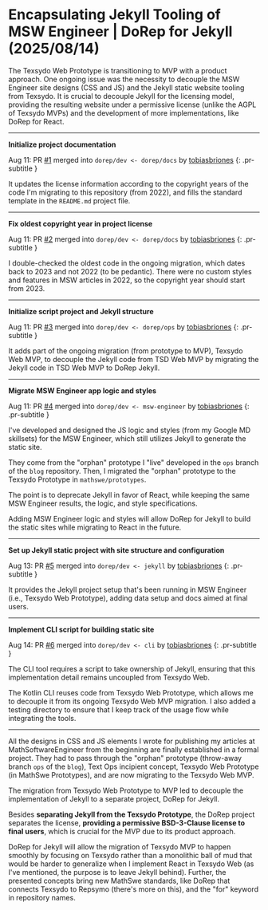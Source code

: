 <!-- Copyright (c) 2025 Tobias Briones. All rights reserved. -->
<!-- SPDX-License-Identifier: CC-BY-4.0 -->
<!-- This file is part of https://github.com/tobiasbriones/blog -->

# Encapsulating Jekyll Tooling of MSW Engineer | DoRep for Jekyll (2025/08/14)

The Texsydo Web Prototype is transitioning to MVP with a product approach. One
ongoing issue was the necessity to decouple the MSW Engineer site designs (CSS
and JS) and the Jekyll static website tooling from Texsydo. It is crucial to
decouple Jekyll for the licensing model, providing the resulting website
under a permissive license (unlike the AGPL of Texsydo MVPs) and the development
of more implementations, like DoRep for React.

---

**Initialize project documentation**

Aug 11: PR [#1](https://github.com/texsydo/dorep-for-jekyll/pull/1) merged into
`dorep/dev <- dorep/docs` by [tobiasbriones](https://github.com/tobiasbriones)
{: .pr-subtitle }

It updates the license information according to the copyright years of the code
I'm migrating to this repository (from 2022), and fills the standard template in
the `README.md` project file.

---

**Fix oldest copyright year in project license**

Aug 11: PR [#2](https://github.com/texsydo/dorep-for-jekyll/pull/2) merged into
`dorep/dev <- dorep/docs` by [tobiasbriones](https://github.com/tobiasbriones)
{: .pr-subtitle }

I double-checked the oldest code in the ongoing migration, which dates back to
2023 and not 2022 (to be pedantic). There were no custom styles and features in
MSW articles in 2022, so the copyright year should start from 2023.

---

**Initialize script project and Jekyll structure**

Aug 11: PR [#3](https://github.com/texsydo/dorep-for-jekyll/pull/3) merged into
`dorep/dev <- dorep/ops` by [tobiasbriones](https://github.com/tobiasbriones)
{: .pr-subtitle }

It adds part of the ongoing migration (from prototype to MVP), Texsydo Web MVP,
to decouple the Jekyll code from TSD Web MVP by migrating the Jekyll code in TSD
Web MVP to DoRep Jekyll.

---

**Migrate MSW Engineer app logic and styles**

Aug 11: PR [#4](https://github.com/texsydo/dorep-for-jekyll/pull/4) merged into
`dorep/dev <- msw-engineer` by [tobiasbriones](https://github.com/tobiasbriones)
{: .pr-subtitle }

I've developed and designed the JS logic and styles (from my Google MD
skillsets) for the MSW Engineer, which still utilizes Jekyll to generate the
static site.

They come from the "orphan" prototype I "live" developed in the `ops` branch of
the `blog` repository. Then, I migrated the "orphan" prototype to the Texsydo
Prototype in `mathswe/prototypes`.

The point is to deprecate Jekyll in favor of React, while keeping the same MSW
Engineer results, the logic, and style specifications.

Adding MSW Engineer logic and styles will allow DoRep for Jekyll to build the
static sites while migrating to React in the future.

---

**Set up Jekyll static project with site structure and configuration**

Aug 13: PR [#5](https://github.com/texsydo/dorep-for-jekyll/pull/5) merged into
`dorep/dev <- jekyll` by [tobiasbriones](https://github.com/tobiasbriones)
{: .pr-subtitle }

It provides the Jekyll project setup that's been running in MSW Engineer (i.e.,
Texsydo Web Prototype), adding data setup and docs aimed at final users.

---

**Implement CLI script for building static site**

Aug 14: PR [#6](https://github.com/texsydo/dorep-for-jekyll/pull/6) merged into
`dorep/dev <- cli` by [tobiasbriones](https://github.com/tobiasbriones)
{: .pr-subtitle }

The CLI tool requires a script to take ownership of Jekyll, ensuring that this
implementation detail remains uncoupled from Texsydo Web.

The Kotlin CLI reuses code from Texsydo Web Prototype, which allows me to
decouple it from its ongoing Texsydo Web MVP migration. I also added a testing
directory to ensure that I keep track of the usage flow while integrating the
tools.

---

All the designs in CSS and JS elements I wrote for publishing my articles at
MathSoftwareEngineer from the beginning are finally established in a formal
project. They had to pass through the "orphan" prototype
(throw-away branch `ops` of the `blog`), Text Ops incipient concept, Texsydo Web
Prototype (in MathSwe Prototypes), and are now migrating to the Texsydo Web MVP.

The migration from Texsydo Web Prototype to MVP led to decouple the
implementation of Jekyll to a separate project, DoRep for Jekyll.

Besides **separating Jekyll from the Texsydo Prototype**, the DoRep project
separates the license, **providing a permissive BSD-3-Clause license to final
users**, which is crucial for the MVP due to its product approach.

DoRep for Jekyll will allow the migration of Texsydo MVP to happen smoothly by
focusing on Texsydo rather than a monolithic ball of mud that would be harder to
generalize when I implement React in Texsydo Web (as I've mentioned, the purpose
is to leave Jekyll behind). Further, the presented concepts bring new MathSwe
standards, like DoRep that connects Texsydo to Repsymo (there's more on this),
and the "for" keyword in repository names.
